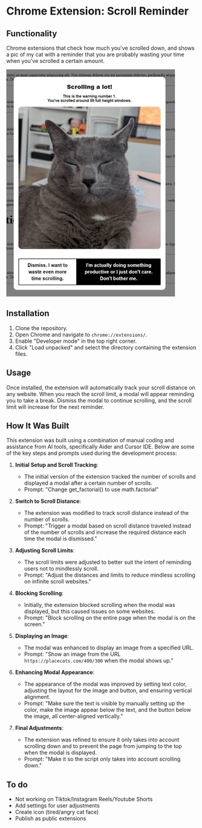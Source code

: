 # Chrome Extension: Scroll Reminder

## Functionality

Chrome extensions that check how much you've scrolled down, and shows a pic of my cat with a reminder that you are probably wasting your time when you've scrolled a certain amount.

<!-- image -->
![example of how it looks](example1.jpg)

## Installation

1. Clone the repository.
2. Open Chrome and navigate to `chrome://extensions/`.
3. Enable "Developer mode" in the top right corner.
4. Click "Load unpacked" and select the directory containing the extension files.

## Usage

Once installed, the extension will automatically track your scroll distance on any website. When you reach the scroll limit, a modal will appear reminding you to take a break. Dismiss the modal to continue scrolling, and the scroll limit will increase for the next reminder.


## How It Was Built

This extension was built using a combination of manual coding and assistance from AI tools, specifically Aider and Cursor IDE. Below are some of the key steps and prompts used during the development process:

1. **Initial Setup and Scroll Tracking**:
    - The initial version of the extension tracked the number of scrolls and displayed a modal after a certain number of scrolls.
    - Prompt: "Change get_factorial() to use math.factorial"

2. **Switch to Scroll Distance**:
    - The extension was modified to track scroll distance instead of the number of scrolls.
    - Prompt: "Trigger a modal based on scroll distance traveled instead of the number of scrolls and increase the required distance each time the modal is dismissed."

3. **Adjusting Scroll Limits**:
    - The scroll limits were adjusted to better suit the intent of reminding users not to mindlessly scroll.
    - Prompt: "Adjust the distances and limits to reduce mindless scrolling on infinite scroll websites."

4. **Blocking Scrolling**:
    - Initially, the extension blocked scrolling when the modal was displayed, but this caused issues on some websites.
    - Prompt: "Block scrolling on the entire page when the modal is on the screen."

5. **Displaying an Image**:
    - The modal was enhanced to display an image from a specified URL.
    - Prompt: "Show an image from the URL `https://placecats.com/400/300` when the modal shows up."

6. **Enhancing Modal Appearance**:
    - The appearance of the modal was improved by setting text color, adjusting the layout for the image and button, and ensuring vertical alignment.
    - Prompt: "Make sure the text is visible by manually setting up the color, make the image appear below the text, and the button below the image, all center-aligned vertically."

7. **Final Adjustments**:
    - The extension was refined to ensure it only takes into account scrolling down and to prevent the page from jumping to the top when the modal is displayed.
    - Prompt: "Make it so the script only takes into account scrolling down."

## To do

- Not working on Tiktok/Instagram Reels/Youtube Shorts
- Add settings for user adjustments
- Create icon (tired/angry cat face)
- Publish as public extensions